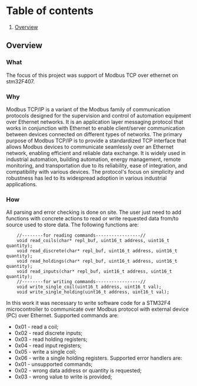 # Table of contents

1. [Overview](#overview)

## Overview <a name="overview"></a>

### What

The focus of this project was support of Modbus TCP over ethernet on stm32F407.

### Why

Modbus TCP/IP is a variant of the Modbus family of communication protocols designed for the supervision and control of automation equipment over Ethernet networks. It is an application layer messaging protocol that works in conjunction with Ethernet to enable client/server communication between devices connected on different types of networks. The primary purpose of Modbus TCP/IP is to provide a standardized TCP interface that allows Modbus devices to communicate seamlessly over an Ethernet network, enabling efficient and reliable data exchange. It is widely used in industrial automation, building automation, energy management, remote monitoring, and transportation due to its reliability, ease of integration, and compatibility with various devices. The protocol's focus on simplicity and robustness has led to its widespread adoption in various industrial applications.

### How 
All parsing and error checking is done on site. The user just need to add functions with concrete actions to read or write requested data from/to source used to store data. The following functions are:
```
	//--------for reading commands-----------------//
	void read_coils(char* repl_buf, uint16_t address, uint16_t quantity);
	void read_discrete(char* repl_buf, uint16_t address, uint16_t quantity);
	void read_holdings(char* repl_buf, uint16_t address, uint16_t quantity);
	void read_inputs(char* repl_buf, uint16_t address, uint16_t quantity);
	//--------for writing commands-----------------//
	void write_single_coil(uint16_t address, uint16_t val);
	void write_single_holding(uint16_t address, uint16_t val);
```

In this work it was necessary to write software code for a STM32F4 microcontroller to communicate over Modbus protocol with external device (PC) over Ethernet.
Supported commands are: 
- 0x01 - read a coil;
- 0x02 - read discrete inputs;
- 0x03 - read holding registers;
- 0x04 - read input registers;
- 0x05 - write a single coil;
- 0x06 - write a single holding registers.
Supported error handlers are: 
- 0x01 - unsupported commands;
- 0x02 - wrong data address or quantity is requested;
- 0x03 - wrong value to write is provided;
